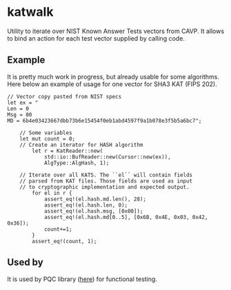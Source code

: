 # katwalk

Utility to iterate over NIST Known Answer Tests vectors from CAVP. It
allows to bind an action for each test vector supplied by calling code. 

## Example
It is pretty much work in progress, but already usable for some algorithms. Here below
an example of usage for one vector for SHA3 KAT (FIPS 202).
```
// Vector copy pasted from NIST specs
let ex = "
Len = 0
Msg = 00
MD = 6b4e03423667dbb73b6e15454f0eb1abd4597f9a1b078e3f5b5a6bc7";

    // Some variables
    let mut count = 0;
    // Create an iterator for HASH algorithm
		let r = KatReader::new(
			std::io::BufReader::new(Cursor::new(ex)),
			AlgType::AlgHash, 1);
		
    // Iterate over all KATS. The ``el`` will contain fields
    // parsed from KAT files. Those fields are used as input
    // to cryptographic implementation and expected output.
		for el in r {
			assert_eq!(el.hash.md.len(), 28);
			assert_eq!(el.hash.len, 0);
			assert_eq!(el.hash.msg, [0x00]);
			assert_eq!(el.hash.md[0..5], [0x6B, 0x4E, 0x03, 0x42, 0x36]);
			count+=1;
		}
		assert_eq!(count, 1);
```

## Used by
It is used by PQC library ([here](https://github.com/kriskwiatkowski/pqc/blob/main/test/katrunner/src/main.rs)) for functional testing.
